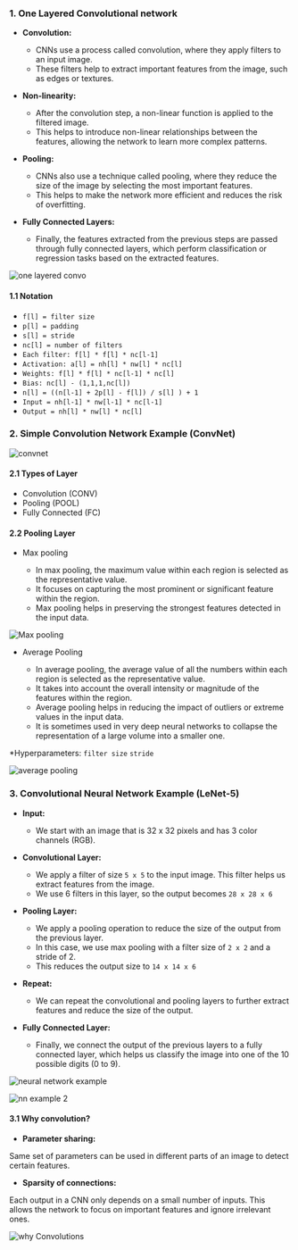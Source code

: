 ### 1. One Layered Convolutional network

- **Convolution:**

    - CNNs use a process called convolution, where they apply filters to an input image.
    - These filters help to extract important features from the image, such as edges or textures.

- **Non-linearity:**

    - After the convolution step, a non-linear function is applied to the filtered image.
    - This helps to introduce non-linear relationships between the features, allowing the network to learn more complex patterns.

- **Pooling:**

    - CNNs also use a technique called pooling, where they reduce the size of the image by selecting the most important features.
    - This helps to make the network more efficient and reduces the risk of overfitting.

- **Fully Connected Layers:**

    - Finally, the features extracted from the previous steps are passed through fully connected layers, which perform classification or regression tasks based on the extracted features.

![one layered convo](https://github.com/user-attachments/assets/3d40390b-2515-4a9e-93ec-2e6875ea2b37)

#### 1.1 Notation

- `f[l] = filter size`
- `p[l] = padding`
- `s[l] = stride`
- `nc[l] = number of filters`
- `Each filter: f[l] * f[l] * nc[l-1]`
- `Activation: a[l] = nh[l] * nw[l] * nc[l]`
- `Weights: f[l] * f[l] * nc[l-1] * nc[l]`
- `Bias: nc[l] - (1,1,1,nc[l])`
- `n[l] = ((n[l-1] + 2p[l] - f[l]) / s[l] ) + 1`
- `Input = nh[l-1] * nw[l-1] * nc[l-1]`
- `Output = nh[l] * nw[l] * nc[l]`

### 2. Simple Convolution Network Example (ConvNet)

![convnet](https://github.com/user-attachments/assets/4b86c227-88b8-4cdf-a74a-54fd65d879a8)

#### 2.1 Types of Layer

- Convolution (CONV)
- Pooling (POOL)
- Fully Connected (FC)

#### 2.2 Pooling Layer

- Max pooling

    - In max pooling, the maximum value within each region is selected as the representative value.
    - It focuses on capturing the most prominent or significant feature within the region.
    - Max pooling helps in preserving the strongest features detected in the input data.

![Max pooling ](https://github.com/user-attachments/assets/24cfbe09-495e-43f3-b8ee-0480f3f88360)

- Average Pooling

    - In average pooling, the average value of all the numbers within each region is selected as the representative value.
    - It takes into account the overall intensity or magnitude of the features within the region.
    - Average pooling helps in reducing the impact of outliers or extreme values in the input data.
    - It is sometimes used in very deep neural networks to collapse the representation of a large volume into a smaller one.

\*Hyperparameters: `filter size` `stride`

![average pooling](https://github.com/user-attachments/assets/08ff01f3-fc72-463f-931e-24628691fb28)

### 3. Convolutional Neural Network Example (LeNet-5)

- **Input:**

    - We start with an image that is 32 x 32 pixels and has 3 color channels (RGB).

- **Convolutional Layer:**

    - We apply a filter of size `5 x 5` to the input image. This filter helps us extract features from the image.
    - We use 6 filters in this layer, so the output becomes `28 x 28 x 6`

- **Pooling Layer:**

    - We apply a pooling operation to reduce the size of the output from the previous layer.
    - In this case, we use max pooling with a filter size of `2 x 2` and a stride of 2.
    - This reduces the output size to `14 x 14 x 6`

- **Repeat:**

    - We can repeat the convolutional and pooling layers to further extract features and reduce the size of the output.

- **Fully Connected Layer:**

    - Finally, we connect the output of the previous layers to a fully connected layer, which helps us classify the image into one of the 10 possible digits (0 to 9).

![neural network example](https://github.com/user-attachments/assets/b1b15f8f-8688-41c6-82e1-a8954ba7f26b)

![nn example 2](https://github.com/user-attachments/assets/dcd61d0d-76a4-4653-bbed-a04ead65655a)

#### 3.1 Why convolution?

- **Parameter sharing:**

Same set of parameters can be used in different parts of an image to detect certain features.

- **Sparsity of connections:**

Each output in a CNN only depends on a small number of inputs. This allows the network to focus on important features and ignore irrelevant ones.

![why Convolutions](https://github.com/user-attachments/assets/0531cbce-9575-45a5-93b4-592ca5117102)
